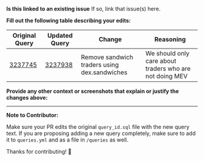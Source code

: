 **Is this linked to an existing issue**
If so, link that issue(s) here.

**Fill out the following table describing your edits:**

| Original Query | Updated Query | Change | Reasoning |
|---|---|---|---|
| [3237745](https://dune.com/queries/3237745) | [3237938](https://dune.com/queries/3238935) | Remove sandwich traders using dex.sandwiches | We should only care about traders who are not doing MEV |

**Provide any other context or screenshots that explain or justify the changes above:**

---

**Note to Contributor:**

Make sure your PR edits the original `query_id.sql` file with the new query text. If you are proposing adding a new query completely, make sure to add it to `queries.yml` and as a file in `/queries` as well.

Thanks for contributing! 🙏

